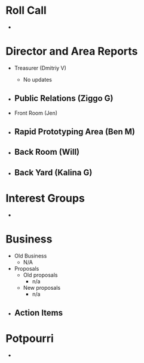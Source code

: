 # Roll Call

- 
# Director and Area Reports

- Treasurer (Dmitriy V)
  - No updates
- Public Relations (Ziggo G)
  - 
- Front Room (Jen)
  
- Rapid Prototyping Area (Ben M)
  - 
  
- Back Room (Will)
  -  
- Back Yard (Kalina G)
  - 
    
# Interest Groups
  - 
# Business
  - Old Business
    - N/A  
  - Proposals
    - Old proposals
      - n/a
    - New proposals
      - n/a
  - Action Items
    - 

# Potpourri 
  -
